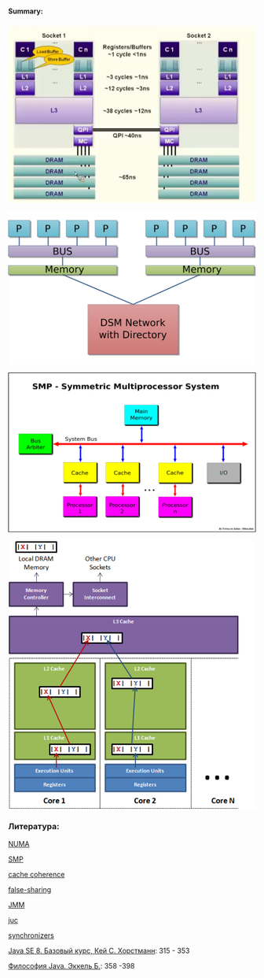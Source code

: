 #### Summary:

![cache_hierarchy](img/cache_hierarchy.png)

![numa](img/numa.png)

![smp](img/smp.png)

![false sharing](img/false_sharing.png)

### Литература:
[NUMA](https://en.wikipedia.org/wiki/Non-uniform_memory_access)

[SMP](https://en.wikipedia.org/wiki/Symmetric_multiprocessing)

[cache coherence](https://en.wikipedia.org/wiki/Cache_coherence)

[false-sharing](https://mechanical-sympathy.blogspot.com/2011/07/false-sharing.html)

[JMM](https://docs.oracle.com/javase/specs/jls/se8/html/jls-17.html)

[juc](https://habr.com/company/luxoft/blog/157273/)

[synchronizers](https://habr.com/post/277669/)

[Java SE 8. Базовый курс, Кей С. Хорстманн](http://gen.lib.rus.ec/book/index.php?md5=BE98713052E8B179E988A43DED02ABDF): 315 - 353

[Философия Java. Эккель Б.](http://gen.lib.rus.ec/book/index.php?md5=3C49E900CFC0228BCF75C2567747E793): 358 -398